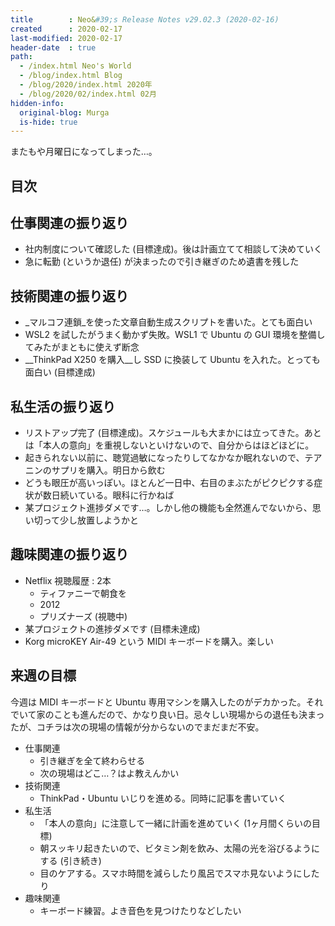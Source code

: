 ```yaml
---
title        : Neo&#39;s Release Notes v29.02.3 (2020-02-16)
created      : 2020-02-17
last-modified: 2020-02-17
header-date  : true
path:
  - /index.html Neo's World
  - /blog/index.html Blog
  - /blog/2020/index.html 2020年
  - /blog/2020/02/index.html 02月
hidden-info:
  original-blog: Murga
  is-hide: true
---
```


またもや月曜日になってしまった…。

## 目次

## 仕事関連の振り返り

- 社内制度について確認した (目標達成)。後は計画立てて相談して決めていく
- 急に転勤 (というか退任) が決まったので引き継ぎのため遺書を残した

## 技術関連の振り返り

- _マルコフ連鎖_を使った文章自動生成スクリプトを書いた。とても面白い
- WSL2 を試したがうまく動かず失敗。WSL1 で Ubuntu の GUI 環境を整備してみたがまともに使えず断念
- __ThinkPad X250 を購入__し SSD に換装して Ubuntu を入れた。とっても面白い (目標達成)

## 私生活の振り返り

- リストアップ完了 (目標達成)。スケジュールも大まかには立ってきた。あとは「本人の意向」を重視しないといけないので、自分からはほどほどに。
- 起きられない以前に、聴覚過敏になったりしてなかなか眠れないので、テアニンのサプリを購入。明日から飲む
- どうも眼圧が高いっぽい。ほとんど一日中、右目のまぶたがピクピクする症状が数日続いている。眼科に行かねば
- 某プロジェクト進捗ダメです…。しかし他の機能も全然進んでないから、思い切って少し放置しようかと

## 趣味関連の振り返り

- Netflix 視聴履歴 : 2本
  - ティファニーで朝食を
  - 2012
  - プリズナーズ (視聴中)
- 某プロジェクトの進捗ダメです (目標未達成)
- Korg microKEY Air-49 という MIDI キーボードを購入。楽しい

## 来週の目標

今週は MIDI キーボードと Ubuntu 専用マシンを購入したのがデカかった。それでいて家のことも進んだので、かなり良い日。忌々しい現場からの退任も決まったが、コチラは次の現場の情報が分からないのでまだまだ不安。

- 仕事関連
  - 引き継ぎを全て終わらせる
  - 次の現場はどこ…？はよ教えんかい
- 技術関連
  - ThinkPad・Ubuntu いじりを進める。同時に記事を書いていく
- 私生活
  - 「本人の意向」に注意して一緒に計画を進めていく (1ヶ月間くらいの目標)
  - 朝スッキリ起きたいので、ビタミン剤を飲み、太陽の光を浴びるようにする (引き続き)
  - 目のケアする。スマホ時間を減らしたり風呂でスマホ見ないようにしたり
- 趣味関連
  - キーボード練習。よき音色を見つけたりなどしたい
